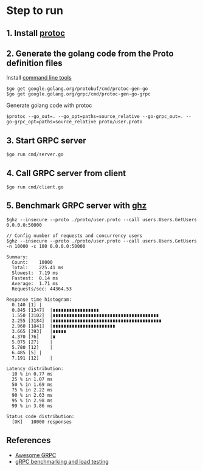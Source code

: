 # Step to run

## 1. Install [protoc](https://grpc.io/docs/protoc-installation/)

## 2. Generate the golang code from the Proto definition files

Install [command line tools](https://grpc.io/docs/languages/go/quickstart/)
```
$go get google.golang.org/protobuf/cmd/protoc-gen-go
$go get google.golang.org/grpc/cmd/protoc-gen-go-grpc
```

Generate golang code with protoc
```
$protoc --go_out=. --go_opt=paths=source_relative --go-grpc_out=. --go-grpc_opt=paths=source_relative proto/user.proto
```

## 3. Start GRPC server
```
$go run cmd/server.go
```

## 4. Call GRPC server from client
```
$go run cmd/client.go
```

## 5. Benchmark GRPC server with [ghz](https://ghz.sh/)
```
$ghz --insecure --proto ./proto/user.proto --call users.Users.GetUsers 0.0.0.0:50000

// Config number of requests and concurrency users
$ghz --insecure --proto ./proto/user.proto --call users.Users.GetUsers -n 10000 -c 100 0.0.0.0:50000

Summary:
  Count:	10000
  Total:	225.41 ms
  Slowest:	7.19 ms
  Fastest:	0.14 ms
  Average:	1.71 ms
  Requests/sec:	44364.53

Response time histogram:
  0.140 [1]	|
  0.845 [1347]	|∎∎∎∎∎∎∎∎∎∎∎∎∎∎∎∎∎
  1.550 [3102]	|∎∎∎∎∎∎∎∎∎∎∎∎∎∎∎∎∎∎∎∎∎∎∎∎∎∎∎∎∎∎∎∎∎∎∎∎∎∎∎
  2.255 [3184]	|∎∎∎∎∎∎∎∎∎∎∎∎∎∎∎∎∎∎∎∎∎∎∎∎∎∎∎∎∎∎∎∎∎∎∎∎∎∎∎∎
  2.960 [1841]	|∎∎∎∎∎∎∎∎∎∎∎∎∎∎∎∎∎∎∎∎∎∎∎
  3.665 [393]	|∎∎∎∎∎
  4.370 [76]	|∎
  5.075 [27]	|
  5.780 [12]	|
  6.485 [5]	|
  7.191 [12]	|

Latency distribution:
  10 % in 0.77 ms
  25 % in 1.07 ms
  50 % in 1.69 ms
  75 % in 2.22 ms
  90 % in 2.63 ms
  95 % in 2.98 ms
  99 % in 3.86 ms

Status code distribution:
  [OK]   10000 responses
```


## References
* [Awesome GRPC](https://github.com/grpc-ecosystem/awesome-grpc)
* [gRPC benchmarking and load testing](https://grpc.io/docs/guides/benchmarking/)